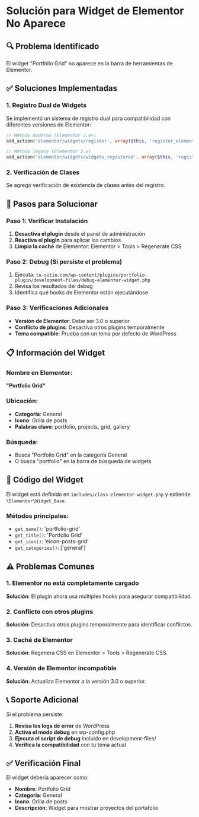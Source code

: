 # Solución para Widget de Elementor No Aparece

## 🔍 Problema Identificado
El widget "Portfolio Grid" no aparece en la barra de herramientas de Elementor.

## ✅ Soluciones Implementadas

### 1. Registro Dual de Widgets
Se implementó un sistema de registro dual para compatibilidad con diferentes versiones de Elementor:

```php
// Método moderno (Elementor 3.0+)
add_action('elementor/widgets/register', array($this, 'register_elementor_widgets'));

// Método legacy (Elementor 2.x)
add_action('elementor/widgets/widgets_registered', array($this, 'register_elementor_widgets_legacy'));
```

### 2. Verificación de Clases
Se agregó verificación de existencia de clases antes del registro.

## 🚀 Pasos para Solucionar

### Paso 1: Verificar Instalación
1. **Desactiva el plugin** desde el panel de administración
2. **Reactiva el plugin** para aplicar los cambios
3. **Limpia la caché** de Elementor: Elementor > Tools > Regenerate CSS

### Paso 2: Debug (Si persiste el problema)
1. Ejecuta: `tu-sitio.com/wp-content/plugins/portfolio-plugin/development-files/debug-elementor-widget.php`
2. Revisa los resultados del debug
3. Identifica qué hooks de Elementor están ejecutándose

### Paso 3: Verificaciones Adicionales
- **Versión de Elementor**: Debe ser 3.0 o superior
- **Conflicto de plugins**: Desactiva otros plugins temporalmente
- **Tema compatible**: Prueba con un tema por defecto de WordPress

## 📋 Información del Widget

### Nombre en Elementor:
**"Portfolio Grid"**

### Ubicación:
- **Categoría**: General
- **Icono**: Grilla de posts
- **Palabras clave**: portfolio, projects, grid, gallery

### Búsqueda:
- Busca "Portfolio Grid" en la categoría General
- O busca "portfolio" en la barra de búsqueda de widgets

## 🔧 Código del Widget

El widget está definido en `includes/class-elementor-widget.php` y extiende `\Elementor\Widget_Base`.

### Métodos principales:
- `get_name()`: 'portfolio-grid'
- `get_title()`: 'Portfolio Grid'
- `get_icon()`: 'eicon-posts-grid'
- `get_categories()`: ['general']

## ⚠️ Problemas Comunes

### 1. Elementor no está completamente cargado
**Solución**: El plugin ahora usa múltiples hooks para asegurar compatibilidad.

### 2. Conflicto con otros plugins
**Solución**: Desactiva otros plugins temporalmente para identificar conflictos.

### 3. Caché de Elementor
**Solución**: Regenera CSS en Elementor > Tools > Regenerate CSS.

### 4. Versión de Elementor incompatible
**Solución**: Actualiza Elementor a la versión 3.0 o superior.

## 📞 Soporte Adicional

Si el problema persiste:

1. **Revisa los logs de error** de WordPress
2. **Activa el modo debug** en wp-config.php
3. **Ejecuta el script de debug** incluido en development-files/
4. **Verifica la compatibilidad** con tu tema actual

## ✅ Verificación Final

El widget debería aparecer como:
- **Nombre**: Portfolio Grid
- **Categoría**: General
- **Icono**: Grilla de posts
- **Descripción**: Widget para mostrar proyectos del portafolio

